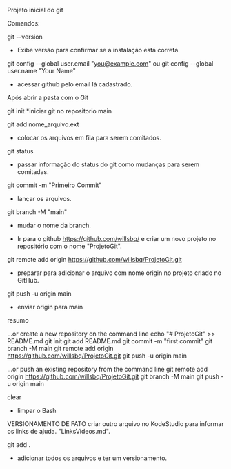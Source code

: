 Projeto inicial do git

Comandos:

git --version
* Exibe versão para confirmar se a instalação está correta.

git config --global user.email "you@example.com"
ou
git config --global user.name "Your Name"
* acessar github pelo email lá cadastrado.

Após abrir a pasta com o Git

git init
*iniciar git no repositorio main


git add nome_arquivo.ext
* colocar os arquivos em fila para serem comitados.

git status
* passar informação do status do git como mudanças para serem comitadas.

git commit -m "Primeiro Commit"
* lançar os arquivos.

git branch -M "main"
* mudar o nome da branch.

* Ir para o github https://github.com/willsbq/ e criar um novo projeto no repositório com o nome "ProjetoGit".

git remote add origin https://github.com/willsbq/ProjetoGit.git
* preparar para adicionar o arquivo com nome origin no projeto criado no GitHub.

git push -u origin main
* enviar origin para main



resumo

…or create a new repository on the command line
echo "# ProjetoGit" >> README.md
git init
git add README.md
git commit -m "first commit"
git branch -M main
git remote add origin https://github.com/willsbq/ProjetoGit.git
git push -u origin main

…or push an existing repository from the command line
git remote add origin https://github.com/willsbq/ProjetoGit.git
git branch -M main
git push -u origin main

clear 
* limpar o Bash

VERSIONAMENTO DE FATO
criar outro arquivo no KodeStudio para informar os links de ajuda. "LinksVideos.md".

git add .
* adicionar todos os arquivos e ter um versionamento.
